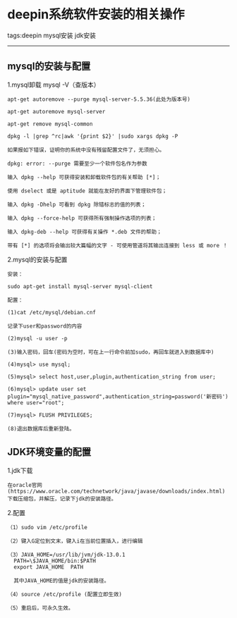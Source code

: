 ﻿# deepin系统软件安装的相关操作

 tags:deepin mysql安装 jdk安装

---

## mysql的安装与配置
1.mysql卸载
    mysql -V（查版本）
    
    apt-get autoremove --purge mysql-server-5.5.36(此处为版本号)
    
    apt-get autoremove mysql-server
    
    apt-get remove mysql-common
    
    dpkg -l |grep ^rc|awk '{print $2}' |sudo xargs dpkg -P
    
    如果报如下错误，证明你的系统中没有残留配置文件了，无须担心。
    
    dpkg: error: --purge 需要至少一个软件包名作为参数
    
    输入 dpkg --help 可获得安装和卸载软件包的有关帮助 [*]；
    
    使用 dselect 或是 aptitude 就能在友好的界面下管理软件包；
    
    输入 dpkg -Dhelp 可看到 dpkg 除错标志的值的列表；
    
    输入 dpkg --force-help 可获得所有强制操作选项的列表；
    
    输入 dpkg-deb --help 可获得有关操作 *.deb 文件的帮助；
    
    带有 [*] 的选项将会输出较大篇幅的文字 - 可使用管道将其输出连接到 less 或 more ！
    
2.mysql的安装与配置

	安装：
	
	sudo apt-get install mysql-server mysql-client
	
	配置：
	
	(1)cat /etc/mysql/debian.cnf
	
	记录下user和password的内容
	
	(2)mysql -u user -p
	
	(3)输入密码，回车(密码为空时，可在上一行命令前加sudo，再回车就进入到数据库中)
	
	(4)mysql> use mysql;
	
	(5)mysql> select host,user,plugin,authentication_string from user; 
	
	(6)mysql> update user set plugin="mysql_native_password",authentication_string=password('新密码') where user="root"; 
	
	(7)mysql> FLUSH PRIVILEGES;
	
	(8)退出数据库后重新登陆。
	

## JDK环境变量的配置

1.jdk下载

    在oracle官网(https://www.oracle.com/technetwork/java/javase/downloads/index.html)下载压缩包，并解压，记录下jdk的安装路径。
    
2.配置

 	（1）sudo vim /etc/profile
	
 	（2）键入G定位到文末，键入i在当前位置插入，进行编辑
	
	（3）JAVA_HOME=/usr/lib/jvm/jdk-13.0.1
	  PATH=\$JAVA_HOME/bin:$PATH
	  export JAVA_HOME  PATH 
		
	  其中JAVA_HOME的值是jdk的安装路径。
		
	（4）source /etc/profile (配置立即生效)
	
	（5）重启后，可永久生效。




